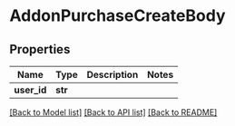 # AddonPurchaseCreateBody

## Properties
Name | Type | Description | Notes
------------ | ------------- | ------------- | -------------
**user_id** | **str** |  | 

[[Back to Model list]](../README.md#documentation-for-models) [[Back to API list]](../README.md#documentation-for-api-endpoints) [[Back to README]](../README.md)


